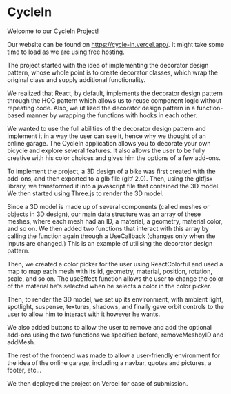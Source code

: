 # CycleIn

Welcome to our CycleIn Project!

Our website can be found on https://cycle-in.vercel.app/.
It might take some time to load as we are using free hosting.

The project started with the idea of implementing the decorator design pattern, whose whole point is to create decorator classes, which wrap the original class and supply additional functionality.

We realized that React, by default, implements the decorator design pattern through the HOC pattern which allows us to reuse component logic without repeating code. Also, we utilized the decorator design pattern in a function-based manner by wrapping the functions with hooks in each other.

We wanted to use the full abilities of the decorator design pattern and implement it in a way the user can see it, hence why we thought of an online garage. The CycleIn application allows you to decorate your own bicycle and explore several features. It also allows the user to be fully creative with his color choices and gives him the options of a few add-ons.

To implement the project, a 3D design of a bike was first created with the add-ons, and then exported to a glb file (gltf 2.0). Then, using the gltfjsx library, we transformed it into a javascript file that contained the 3D model. We then started using Three.js to render the 3D model.

Since a 3D model is made up of several components (called meshes or objects in 3D design), our main data structure was an array of these meshes, where each mesh had an ID, a material, a geometry, material color, and so on. We then added two functions that interact with this array by calling the function again through a UseCallback (changes only when the inputs are changed.) This is an example of utilising the decorator design pattern.

Then, we created a color picker for the user using ReactColorful and used a map to map each mesh with its id, geometry, material, position, rotation, scale, and so on. The useEffect function allows the user to change the color of the material he's selected when he selects a color in the color picker.

Then, to render the 3D model, we set up its environment, with ambient light, spotlight, suspense, textures, shadows, and finally gave orbit controls to the user to allow him to interact with it however he wants.

We also added buttons to allow the user to remove and add the optional add-ons using the two functions we specified before, removeMeshbyID and addMesh.

The rest of the frontend was made to allow a user-friendly environment for the idea of the online garage, including a navbar, quotes and pictures, a footer, etc...

We then deployed the project on Vercel for ease of submission.
